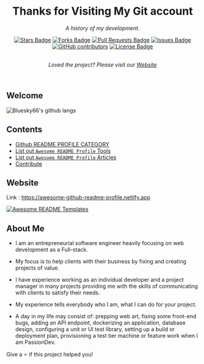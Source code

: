 <h1 align="center">Thanks for Visiting My Git account</h1>
<p align="center"><i>A history of my development.</i></p>
<div align="center">
  <a href="https://github.com/elangosundar/awesome-README-templates/stargazers"><img src="https://img.shields.io/github/stars/elangosundar/awesome-README-templates" alt="Stars Badge"/></a>
<a href="https://github.com/elangosundar/awesome-README-templates/network/members"><img src="https://img.shields.io/github/forks/elangosundar/awesome-README-templates" alt="Forks Badge"/></a>
<a href="https://github.com/elangosundar/awesome-README-templates/pulls"><img src="https://img.shields.io/github/issues-pr/elangosundar/awesome-README-templates" alt="Pull Requests Badge"/></a>
<a href="https://github.com/elangosundar/awesome-README-templates/issues"><img src="https://img.shields.io/github/issues/elangosundar/awesome-README-templates" alt="Issues Badge"/></a>
<a href="https://github.com/elangosundar/awesome-README-templates/graphs/contributors"><img alt="GitHub contributors" src="https://img.shields.io/github/contributors/elangosundar/awesome-README-templates?color=2b9348"></a>
<a href="https://github.com/elangosundar/awesome-README-templates/blob/master/LICENSE"><img src="https://img.shields.io/github/license/elangosundar/awesome-README-templates?color=2b9348" alt="License Badge"/></a>
</div>
<br>
<p align="center"><i>Loved the project? Please visit our <a href="https://awesome-github-readme-profile.netlify.app">Website</a></i></p>
<br>

## Welcome

<img src="https://camo.githubusercontent.com/824bb23ea1bba8ff331b1a1b53f0e2b6a4554b011b0e7058e4bf9296d5942f9c/68747470733a2f2f6769746875622d726561646d652d73746174732e76657263656c2e6170702f6170692f746f702d6c616e67732f3f757365726e616d653d626c7565736b7936362d64657626746578745f636f6c6f723d353836303639266c61796f75743d636f6d7061637426686964655f626f726465723d747275652662675f636f6c6f723d666666267469746c655f636f6c6f723d30333636643626636f756e745f707269766174653d7472756526696e636c7564655f616c6c5f636f6d6d6974733d74727565" alt="Bluesky66's github langs" data-canonical-src="https://github-readme-stats.vercel.app/api/top-langs/?username=bluesky66-dev&amp;text_color=586069&amp;layout=compact&amp;hide_border=true&amp;bg_color=fff&amp;title_color=0366d6&amp;count_private=true&amp;include_all_commits=true" style="max-width: 100%; visibility: visible;" data-xblocker="passed">


## Contents
  - [Github README PROFILE CATEGORY](#github-readme-profile-category)
  - [List out `Awesome README Profile` Tools](#list-out-awesome-readme-profile-tools)
  - [List out `Awesome README Profile` Articles](#list-out-awesome-readme-profile-articles)
  - [Contribute](#contribute)

## Website

Link : https://awesome-github-readme-profile.netlify.app

<a href="https://awesome-github-readme-profile.netlify.app"><img src="https://raw.githubusercontent.com/elangosundar/awesome-README-templates/master/awesome-github-profile.png" alt="Awesome README Templates" /></a>


## About Me

- I am an entrepreneurial software engineer heavily focusing on web development as a Full-stack.

- My focus is to help clients with their business by fixing and creating projects of value.

- I have experience working as an individual developer and a project manager in many projects providing me with the skills of communicating with clients to satisfy their needs.

- My experience tells everybody who I am, what I can do for your project.

- A day in my life may consist of: prepping web art, fixing some front-end bugs, adding an API endpoint, dockerizing an application, database design, configuring a unit or UI test library, setting up a build or deployment plan, provisioning a test tier machine or feature work when I am PassionDev.

Give a ⭐️ if this project helped you!

